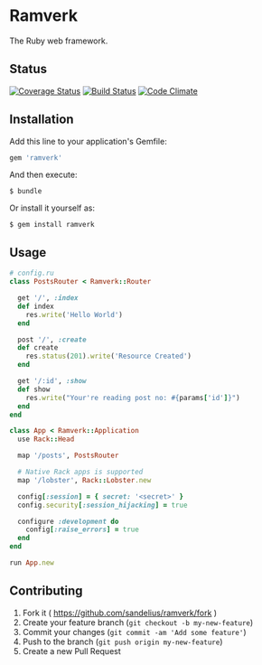 # Ramverk

The Ruby web framework.

## Status

[![Coverage Status](https://coveralls.io/repos/sandelius/ramverk/badge.svg?branch=master)](https://coveralls.io/r/sandelius/ramverk?branch=master)
[![Build Status](https://travis-ci.org/sandelius/ramverk.svg?branch=master)](https://travis-ci.org/sandelius/ramverk)
[![Code Climate](https://codeclimate.com/github/sandelius/ramverk/badges/gpa.svg)](https://codeclimate.com/github/sandelius/ramverk)

## Installation

Add this line to your application's Gemfile:

```ruby
gem 'ramverk'
```

And then execute:

    $ bundle

Or install it yourself as:

    $ gem install ramverk

## Usage

```ruby
# config.ru
class PostsRouter < Ramverk::Router

  get '/', :index
  def index
    res.write('Hello World')
  end

  post '/', :create
  def create
    res.status(201).write('Resource Created')
  end

  get '/:id', :show
  def show
    res.write("Your're reading post no: #{params['id']}")
  end
end

class App < Ramverk::Application
  use Rack::Head

  map '/posts', PostsRouter

  # Native Rack apps is supported
  map '/lobster', Rack::Lobster.new

  config[:session] = { secret: '<secret>' }
  config.security[:session_hijacking] = true

  configure :development do
    config[:raise_errors] = true
  end
end

run App.new
```

## Contributing

1. Fork it ( https://github.com/sandelius/ramverk/fork )
2. Create your feature branch (`git checkout -b my-new-feature`)
3. Commit your changes (`git commit -am 'Add some feature'`)
4. Push to the branch (`git push origin my-new-feature`)
5. Create a new Pull Request
